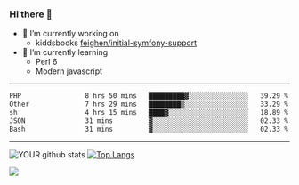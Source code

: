 ### Hi there 👋

- 🔭 I’m currently working on
  - kiddsbooks [feighen/initial-symfony-support](https://github.com/noondaysun/kiddsbooks.com/tree/feighen/initial-symfony-support)
- 🌱 I’m currently learning
  - Perl 6
  - Modern javascript

---
<!--START_SECTION:waka-->

```txt
PHP                8 hrs 50 mins   █████████▓░░░░░░░░░░░░░░░   39.29 %
Other              7 hrs 29 mins   ████████▒░░░░░░░░░░░░░░░░   33.29 %
sh                 4 hrs 15 mins   ████▓░░░░░░░░░░░░░░░░░░░░   18.89 %
JSON               31 mins         ▓░░░░░░░░░░░░░░░░░░░░░░░░   02.33 %
Bash               31 mins         ▓░░░░░░░░░░░░░░░░░░░░░░░░   02.33 %
```

<!--END_SECTION:waka-->
---
![YOUR github stats](https://github-readme-stats.vercel.app/api?username=noondaysun&show_icons=true&theme=onedark) [![Top Langs](https://github-readme-stats.vercel.app/api/top-langs/?username=noondaysun&layout=compact&theme=onedark)](https://github.com/anuraghazra/github-readme-stats)

[<img src="https://img.shields.io/badge/linkedin-%230077B5.svg?&style=for-the-badge&logo=linkedin&logoColor=white" />](https://www.linkedin.com/in/feighen-oosterbroek-9630a514a/)

<!--
**noondaysun/noondaysun** is a ✨ _special_ ✨ repository because its `README.md` (this file) appears on your GitHub profile.

Here are some ideas to get you started:

- 🔭 I’m currently working on ...
- 🌱 I’m currently learning ...
- 👯 I’m looking to collaborate on ...
- 🤔 I’m looking for help with ...
- 💬 Ask me about ...
- 📫 How to reach me: ...
- 😄 Pronouns: ...
- ⚡ Fun fact: ...
-->
